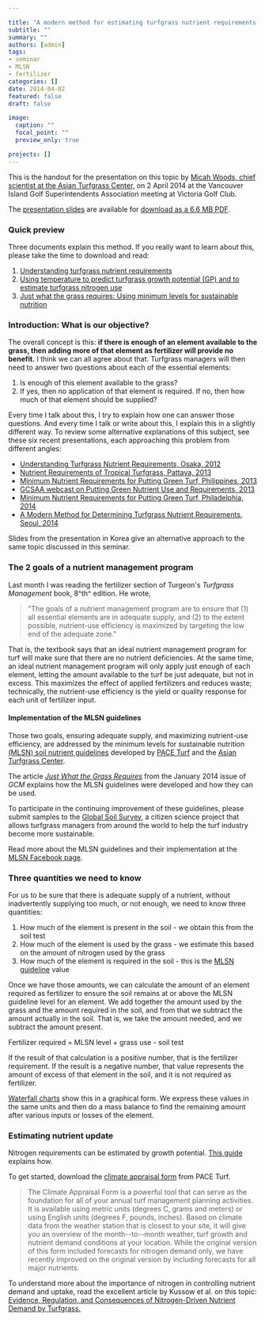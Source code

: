 ```yaml
---

title: "A modern method for estimating turfgrass nutrient requirements, April 2, 2014"
subtitle: ""
summary: ""
authors: [admin]
tags: 
- seminar
- MLSN
- fertilizer
categories: []
date: 2014-04-02
featured: false
draft: false

image:
  caption: ""
  focal_point: ""
  preview_only: true

projects: []
---
```


This is the handout for the presentation on this topic by [Micah Woods,
chief scientist at the Asian Turfgrass
Center,](http://www.asianturfgrass.com/about-us.html) on 2 April 2014 at
the Vancouver Island Golf Superintendents Association meeting at
Victoria Golf Club.

The [presentation slides](http://bit.ly/1ig9Sgd) are available for
[download as a 6.6 MB PDF](http://bit.ly/1ig9Sgd).

### Quick preview

Three documents explain this method. If you really want to learn about
this, please take the time to download and read:

1.  [Understanding turfgrass nutrient
    requirements](http://bit.ly/Mc7oDJ)
2.  [Using temperature to predict turfgrass growth potential (GP) and to
    estimate turfgrass nitrogen use](http://bit.ly/16Jkh34)
3.  [Just what the grass requires: Using minimum levels for sustainable
    nutrition](http://bit.ly/1dYlG4I)

### Introduction: What is our objective?

The overall concept is this: **if there is enough of an element
available to the grass, then adding more of that element as fertilizer
will provide no benefit.** I think we can all agree about that.
Turfgrass managers will then need to answer two questions about each of
the essential elements:

1.  Is enough of this element available to the grass?
2.  If yes, then no application of that element is required. If no, then
    how much of that element should be supplied?

Every time I talk about this, I try to explain how one can answer those
questions. And every time I talk or write about this, I explain this in
a slightly different way. To review some alternative explanations of
this subject, see these six recent presentations, each approaching this
problem from different angles:

-   [Understanding Turfgrass Nutrient Requirements, Osaka,
    2012](http://www.blog.asianturfgrass.com/2012/06/understanding-turfgrass-nutrient-requirements.html)
-   [Nutrient Requirements of Tropical Turfgrass, Pattaya,
    2013](http://www.blog.asianturfgrass.com/2013/03/turfgrass-nutrient-requirements-and-fertilizer-choice.html)
-   [Minimum Nutrient Requirements for Putting Green Turf, Philippines,
    2013](http://www.blog.asianturfgrass.com/2013/08/presentation-video-minimum-nutrient-requirements-for-putting-green-turf.html)
-   [GCSAA webcast on Putting Green Nutrient Use and Requirements,
    2013](http://www.blog.asianturfgrass.com/2013/10/gcsaa-webcast-on-putting-green-nutrient-use-requirements.html)
-   [Minimum Nutrient Requirements for Putting Green Turf, Philadelphia,
    2014](http://www.blog.asianturfgrass.com/2014/01/nutrient-use-and-nutrient-requirements-for-turfgrass.html)
-   [A Modern Method for Determining Turfgrass Nutrient Requirements,
    Seoul,
    2014](http://www.blog.asianturfgrass.com/2014/01/winter-turf-nutrition-seminars-sky72-turfgrass-society-of-korea.html)

Slides from the presentation in Korea give an alternative approach
to the same topic discussed in this seminar.

### The 2 goals of a nutrient management program

Last month I was reading the fertilizer section of Turgeon's *Turfgrass
Management* book, 8^th^ edition. He wrote,

> "The goals of a nutrient management program are to ensure that (1) all
> essential elements are in adequate supply, and (2) to the extent
> possible, nutrient-use efficiency is maximized by targeting the low
> end of the adequate zone."

That is, the textbook says that an ideal nutrient management program for
turf will make sure that there are no nutrient deficiencies. At the same
time, an ideal nutrient management program will only apply just enough
of each element, letting the amount available to the turf be just
adequate, but not in excess. This maximizes the effect of applied
fertilizers and reduces waste; technically, the nutrient-use efficiency
is the yield or quality response for each unit of fertilizer input.

#### Implementation of the MLSN guidelines

Those two goals, ensuring adequate supply, and maximizing nutrient-use
efficiency, are addressed by the minimum levels for sustainable
nutrition [(MLSN) soil nutrient
guidelines](http://www.paceturf.org/journal/minimum_level_for_sustainable_nutrition)
developed by [PACE
Turf](http://www.paceturf.org/journal/minimum_level_for_sustainable_nutrition)
and the [Asian Turfgrass
Center](http://www.blog.asianturfgrass.com/2012/10/pace-turf-and-the-minimum-levels-for-sustainable-nutrition-mlsn-guidelines.html).

The article [*Just What the Grass Requires*](http://bit.ly/1dYlG4I) from
the January 2014 issue of *GCM* explains how the MLSN guidelines were
developed and how they can be used.

To participate in the continuing improvement of these guidelines, please
submit samples to the [Global Soil
Survey](http://www.paceturf.org/journal/global_soil_survey), a citizen
science project that allows turfgrass managers from around the world to
help the turf industry become more sustainable.

Read more about the MLSN guidelines and their implementation at the
[MLSN Facebook page](https://www.facebook.com/mlsnturf).

### Three quantities we need to know

For us to be sure that there is adequate supply of a nutrient, without
inadvertently supplying too much, or not enough, we need to know three
quantities:

1.  How much of the element is present in the soil - we obtain this from
    the soil test
2.  How much of the element is used by the grass - we estimate this
    based on the amount of nitrogen used by the grass
3.  How much of the element is required in the soil - this is the [MLSN
    guideline](https://www.paceturf.org/PTRI/Documents/1202_ref.pdf)
    value

Once we have those amounts, we can calculate the amount of an element
required as fertilizer to ensure the soil remains at or above the MLSN
guideline level for an element. We add together the amount used by the
grass and the amount required in the soil, and from that we subtract the
amount actually in the soil. That is, we take the amount needed, and we
subtract the amount present.

Fertilizer required = MLSN level + grass use - soil test

If the result of that calculation is a positive number, that is the
fertilizer requirement. If the result is a negative number, that value
represents the amount of excess of that element in the soil, and it is
not required as fertilizer.

[Waterfall
charts](http://www.blog.asianturfgrass.com/2013/03/using-waterfall-charts-to-look-at-soil-nutrient-levels-potassium-1.html)
show this in a graphical form. We express these values in the same units
and then do a mass balance to find the remaining amount after various
inputs or losses of the element.

### Estimating nutrient update

Nitrogen requirements can be estimated by growth potential. [This
guide](http://bit.ly/16Jkh34) explains how.

To get started, download the [climate appraisal
form](http://www.paceturf.org/journal/new_and_improved_climate_appraisal_form)
from PACE Turf.

> The Climate Appraisal Form is a powerful tool that can serve as the
> foundation for all of your annual turf management planning activities.
> It is available using metric units (degrees C, grams and meters) or
> using English units (degrees F, pounds, inches). Based on climate data
> from the weather station that is closest to your site, it will give
> you an overview of the month--to--month weather, turf growth and
> nutrient demand conditions at your location. While the original
> version of this form included forecasts for nitrogen demand only, we
> have recently improved on the original version by including forecasts
> for all major nutrients.

To understand more about the importance of nitrogen in controlling
nutrient demand and uptake, read the excellent article by Kussow et al.
on this topic: [Evidence, Regulation, and Consequences of
Nitrogen-Driven Nutrient Demand by
Turfgrass.](http://www.hindawi.com/journals/isrn.agronomy/2012/359284/)



